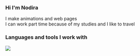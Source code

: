 ### Hi I'm Nodira 
<!-- About myself-->
I make animations and web pages<br/>
I can work part time because of my studies and I like to travel

### Languages and tools I work with
<code><img src="[https://ru.wikipedia.org/wiki/HTML](https://play.google.com/store/apps/details?id=com.codeliber.html&hl=ru&gl=US)"></code>


